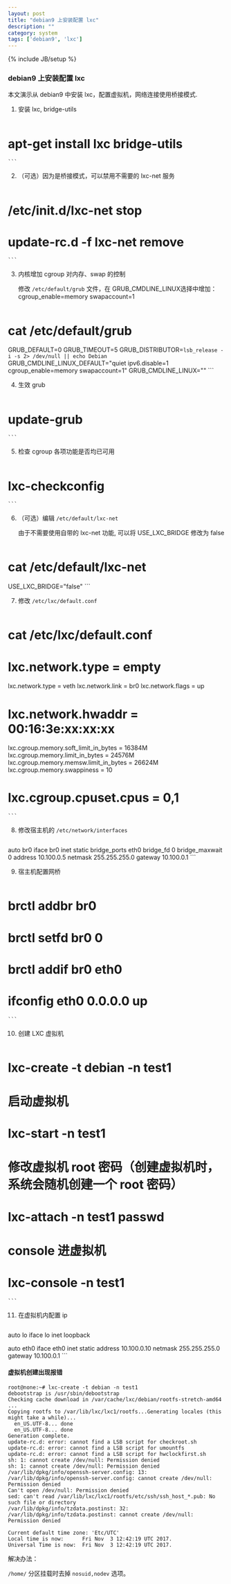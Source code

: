 ```yaml
---
layout: post
title: "debian9 上安装配置 lxc"
description: ""
category: system
tags: ['debian9', 'lxc']
---
```

{% include JB/setup %}

### debian9 上安装配置 lxc

本文演示从 debian9 中安装 lxc，配置虚拟机，网络连接使用桥接模式.

1. 安装 lxc, bridge-utils

    ```
# apt-get install lxc bridge-utils
    ```

2. （可选）因为是桥接模式，可以禁用不需要的 lxc-net 服务

    ```
# /etc/init.d/lxc-net stop
# update-rc.d -f lxc-net remove
    ```

3. 内核增加 cgroup 对内存、swap 的控制

    修改 `/etc/default/grub` 文件，在 GRUB_CMDLINE_LINUX选择中增加：cgroup_enable=memory swapaccount=1

    ```
# cat /etc/default/grub
GRUB_DEFAULT=0
GRUB_TIMEOUT=5
GRUB_DISTRIBUTOR=`lsb_release -i -s 2> /dev/null || echo Debian`
GRUB_CMDLINE_LINUX_DEFAULT="quiet ipv6.disable=1 cgroup_enable=memory swapaccount=1"
GRUB_CMDLINE_LINUX=""
    ```

4. 生效 grub

    ```
# update-grub

    ```

5. 检查 cgroup 各项功能是否均已可用

    ```
# lxc-checkconfig
    ```

6. （可选）编辑 `/etc/default/lxc-net`

    由于不需要使用自带的 lxc-net 功能, 可以将 USE_LXC_BRIDGE 修改为 false

    ```
# cat /etc/default/lxc-net
USE_LXC_BRIDGE="false"
    ```

7. 修改 `/etc/lxc/default.conf`

    ```
# cat /etc/lxc/default.conf
# lxc.network.type = empty
lxc.network.type = veth
lxc.network.link = br0
lxc.network.flags = up
# lxc.network.hwaddr = 00:16:3e:xx:xx:xx
lxc.cgroup.memory.soft_limit_in_bytes = 16384M
lxc.cgroup.memory.limit_in_bytes = 24576M
lxc.cgroup.memory.memsw.limit_in_bytes = 26624M
lxc.cgroup.memory.swappiness = 10
# lxc.cgroup.cpuset.cpus = 0,1
    ```

8. 修改宿主机的 `/etc/network/interfaces`

    ```
auto br0
iface br0 inet static
bridge_ports eth0
bridge_fd 0
bridge_maxwait 0
address 10.100.0.5
netmask 255.255.255.0
gateway 10.100.0.1
    ```

9. 宿主机配置网桥

    ```
# brctl addbr br0
# brctl setfd br0 0
# brctl addif br0 eth0
# ifconfig eth0 0.0.0.0 up
    ```

10. 创建 LXC 虚拟机

    ```
# lxc-create -t debian -n test1
# 启动虚拟机
# lxc-start -n test1
# 修改虚拟机 root 密码（创建虚拟机时，系统会随机创建一个 root 密码）
# lxc-attach -n test1 passwd
# console 进虚拟机
# lxc-console -n test1
    ```

11. 在虚拟机内配置 ip

    ```
auto lo
iface lo inet loopback

auto eth0
iface eth0 inet static
address 10.100.0.10
netmask 255.255.255.0
gateway 10.100.0.1
    ```

#### 虚拟机创建出现报错

```
root@none:~# lxc-create -t debian -n test1
debootstrap is /usr/sbin/debootstrap
Checking cache download in /var/cache/lxc/debian/rootfs-stretch-amd64 ...
Copying rootfs to /var/lib/lxc/lxc1/rootfs...Generating locales (this might take a while)...
  en_US.UTF-8... done
  en_US.UTF-8... done
Generation complete.
update-rc.d: error: cannot find a LSB script for checkroot.sh
update-rc.d: error: cannot find a LSB script for umountfs
update-rc.d: error: cannot find a LSB script for hwclockfirst.sh
sh: 1: cannot create /dev/null: Permission denied
sh: 1: cannot create /dev/null: Permission denied
/var/lib/dpkg/info/openssh-server.config: 13: /var/lib/dpkg/info/openssh-server.config: cannot create /dev/null: Permission denied
Can't open /dev/null: Permission denied
sed: can't read /var/lib/lxc/lxc1/rootfs/etc/ssh/ssh_host_*.pub: No such file or directory
/var/lib/dpkg/info/tzdata.postinst: 32: /var/lib/dpkg/info/tzdata.postinst: cannot create /dev/null: Permission denied

Current default time zone: 'Etc/UTC'
Local time is now:      Fri Nov  3 12:42:19 UTC 2017.
Universal Time is now:  Fri Nov  3 12:42:19 UTC 2017.
```

解决办法：

`/home/` 分区挂载时去掉 `nosuid,nodev` 选项。
